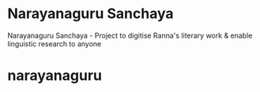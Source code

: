# Narayanaguru Sanchaya
Narayanaguru Sanchaya - Project to digitise Ranna's literary work &amp; enable linguistic research to anyone
# narayanaguru
